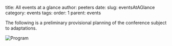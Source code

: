 title: All events at a glance
author: peeters
date:
slug: eventsAtAGlance
category: events
tags:
order: 1
parent: events

The following is a preliminary provisional planning of the conference subject to adaptations.

![Program]({filename}/images/program.png)
